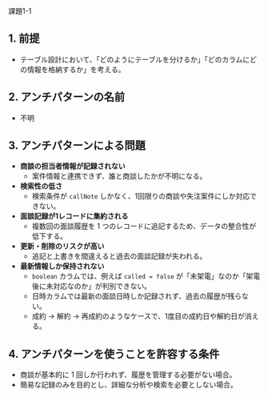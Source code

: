 課題1-1

## 1. 前提
- テーブル設計において、「どのようにテーブルを分けるか」「どのカラムにどの情報を格納するか」を考える。

## 2. アンチパターンの名前
- 不明

## 3. アンチパターンによる問題
- **商談の担当者情報が記録されない**  
  - 案件情報と連携できず、誰と商談したかが不明になる。
- **検索性の低さ**  
  - 検索条件が `callNote` しかなく、1回限りの商談や失注案件にしか対応できない。
- **面談記録が1レコードに集約される**  
  - 複数回の面談履歴を 1 つのレコードに追記するため、データの整合性が低下する。
- **更新・削除のリスクが高い**  
  - 追記と上書きを間違えると過去の面談記録が失われる。
- **最新情報しか保持されない**  
  - `boolean` カラムでは、例えば `called = false` が「未架電」なのか「架電後に未対応なのか」が判別できない。
  - 日時カラムでは最新の面談日時しか記録されず、過去の履歴が残らない。
  - 成約 → 解約 → 再成約のようなケースで、1度目の成約日や解約日が消える。

## 4. アンチパターンを使うことを許容する条件
- 商談が基本的に 1 回しか行われず、履歴を管理する必要がない場合。
- 簡易な記録のみを目的とし、詳細な分析や検索を必要としない場合。
